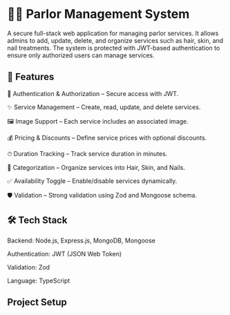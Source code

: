 # 💇‍♀️ Parlor Management System

A secure full-stack web application for managing parlor services. It allows admins to add, update, delete, and organize services such as hair, skin, and nail treatments. The system is protected with JWT-based authentication to ensure only authorized users can manage services.

## 🔑 Features

🔐 Authentication & Authorization – Secure access with JWT.

✨ Service Management – Create, read, update, and delete services.

🖼 Image Support – Each service includes an associated image.

💰 Pricing & Discounts – Define service prices with optional discounts.

⏱ Duration Tracking – Track service duration in minutes.

📂 Categorization – Organize services into Hair, Skin, and Nails.

✅ Availability Toggle – Enable/disable services dynamically.

🛡 Validation – Strong validation using Zod and Mongoose schema.

## 🛠 Tech Stack

Backend: Node.js, Express.js, MongoDB, Mongoose

Authentication: JWT (JSON Web Token)

Validation: Zod

Language: TypeScript

## Project Setup
